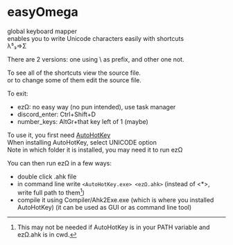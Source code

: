 # easyOmega  
global keyboard mapper  
enables you to write Unicode characters easily with shortcuts  
λ⁵₃⇒Σ  

There are 2 versions: one using \\ as prefix, and other one not.  

To see all of the shortcuts view the source file.  
or to change some of them edit the source file.  

To exit:  
- ezΩ: no easy way (no pun intended), use task manager
- discord_enter: Ctrl+Shift+D
- number_keys: AltGr+that key left of 1 (maybe)

To use it, you first need [AutoHotKey](https://www.autohotkey.com/)  
When installing AutoHotKey, select UNICODE option  
Note in which folder it is installed, you may need it to run ezΩ  

You can then run ezΩ in a few ways:  
- double click .ahk file  
- in command line write `<AutoHotKey.exe> <ezΩ.ahk>` (instead of <*>, write full path to them[^1])  
- compile it using Compiler/Ahk2Exe.exe (which is where you installed AutoHotKey) (it can be used as GUI or as command line tool)  

[^1]: This may not be needed if AutoHotKey is in your PATH variable and ezΩ.ahk is in cwd.  
